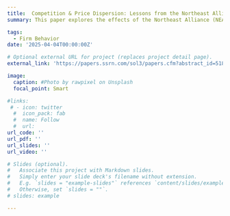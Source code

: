 ```yaml
---
title:  Competition & Price Dispersion: Lessons from the Northeast Alliance
summary: This paper explores the effects of the Northeast Alliance (NEA), between American Airlines and JetBlue Airways on airfares and the relationship between competition and price alliance markets but significantly reduced airfares by 3.9\% at LaGuardia Airport. While JetBlue’s entry into alliance markets did not lower overall airfares, its entry reduced prices for lower-end products in markets where JetBlue had previously established services. Our finding suggests that softened competition makes it easier for firms to price discriminate.

tags:
  - Firm Behavior
date: '2025-04-04T00:00:00Z'

# Optional external URL for project (replaces project detail page).
external_link: 'https://papers.ssrn.com/sol3/papers.cfm?abstract_id=5189814'

image:
  caption: #Photo by rawpixel on Unsplash
  focal_point: Smart

#links:
 # - icon: twitter
  #  icon_pack: fab
  #  name: Follow
  #  url: 
url_code: ''
url_pdf: ''
url_slides: ''
url_video: ''

# Slides (optional).
#   Associate this project with Markdown slides.
#   Simply enter your slide deck's filename without extension.
#   E.g. `slides = "example-slides"` references `content/slides/example-slides.md`.
#   Otherwise, set `slides = ""`.
# slides: example

---
```


